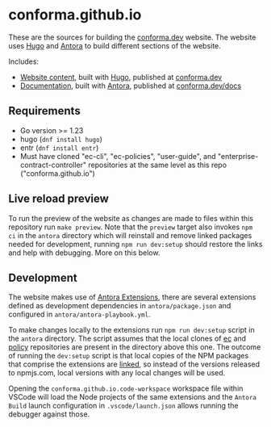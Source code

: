
# conforma.github.io

These are the sources for building the [conforma.dev][conforma] website.
The website uses [Hugo](https://gohugo.io/) and
[Antora](https://docs.antora.org/) to build different sections of the website.

Includes:

* [Website content](./website),
    built with [Hugo](https://gohugo.io/),
    published at [conforma.dev][conforma]
* [Documentation](./antora),
    built with [Antora](https://antora.org/),
    published at [conforma.dev/docs][conforma-docs]

## Requirements

* Go version >= 1.23
* hugo (`dnf install hugo`)
* entr (`dnf install entr`)
* Must have cloned "ec-cli", "ec-policies", "user-guide", and "enterprise-contract-controller" repositories at the same level as this repo ("conforma.github.io")

## Live reload preview

To run the preview of the website as changes are made to files within this
repository run `make preview`. Note that the `preview` target also invokes
`npm ci` in the `antora` directory which will reinstall and remove linked
packages needed for development, running `npm run dev:setup` should restore the
links and help with debugging. More on this below.

## Development

The website makes use of
[Antora Extensions](https://docs.antora.org/antora/latest/extend/extensions/),
there are several extensions defined as development dependencies in
`antora/package.json` and configured in `antora/antora-playbook.yml`.

To make changes locally to the extensions run `npm run dev:setup` script in the
`antora` directory. The script assumes that the local clones of
[ec](https://github.com/conforma/cli/) and
[policy](https://github.com/conforma/policy/) repositories
are present in the directory above this one. The outcome of running the
`dev:setup` script is that local copies of the NPM packages that comprise the
extensions are [linked](https://docs.npmjs.com/cli/v6/commands/npm-link), so
instead of the versions released to npmjs.com, local versions with any local
changes will be used.

Opening the `conforma.github.io.code-workspace` workspace file within
VSCode will load the Node projects of the same extensions and the `Antora Build`
launch configuration in `.vscode/launch.json` allows running the debugger
against those.

[conforma]: https://conforma.dev
[conforma-docs]: https://conforma.dev/docs

